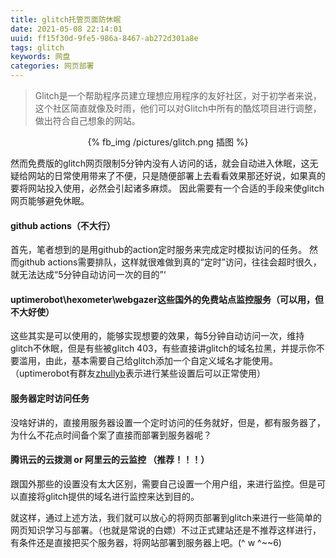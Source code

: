 ```yaml
---
title: glitch托管页面防休眠
date: 2021-05-08 22:14:01
uuid: ff15f30d-9fe5-986a-8467-ab272d301a8e
tags: glitch
keywords: 网盘
categories: 网页部署
---
```


> Glitch是一个帮助程序员建立理想应用程序的友好社区，对于初学者来说，这个社区简直就像及时雨，他们可以对Glitch中所有的酷炫项目进行调整，做出符合自己想象的网站。

<center>{% fb_img /pictures/glitch.png 插图 %}</center>

然而免费版的glitch网页限制5分钟内没有人访问的话，就会自动进入休眠，这无疑给网站的日常使用带来了不便，只是随便部署上去看看效果那还好说，如果真的要将网站投入使用，必然会引起诸多麻烦。
因此需要有一个合适的手段来使glitch网页能够避免休眠。

#### github actions（不大行）

首先，笔者想到的是用github的action定时服务来完成定时模拟访问的任务。
然而github actions需要排队，这样就很难做到真的“定时”访问，往往会超时很久，就无法达成“5分钟自动访问一次的目的”‘

#### uptimerobot\hexometer\webgazer这些国外的免费站点监控服务（可以用，但不大好使）

这些其实是可以使用的，能够实现想要的效果，每5分钟自动访问一次，维持glitch不休眠，但是有些被glitch 403，有些直接讲glitch的域名拉黑，并提示你不要滥用，由此，基本需要自己给glitch添加一个自定义域名才能使用。（uptimerobot有群友<a href="https://zhullyb.top">zhullyb</a>表示进行某些设置后可以正常使用）

#### 服务器定时访问任务

没啥好讲的，直接用服务器设置一个定时访问的任务就好，但是，都有服务器了，为什么不花点时间备个案了直接而部署到服务器呢？

#### 腾讯云的云拨测 or 阿里云的云监控 （推荐！！！）

跟国外那些的设置没有太大区别，需要自己设置一个用户组，来进行监控。但是可以直接将glitch提供的域名进行监控来达到目的。

就这样，通过上述方法，我们就可以放心的将网页部署到glitch来进行一些简单的网页知识学习与部署。（也就是常说的白嫖）不过正式建站还是不推荐这样进行，有条件还是直接把买个服务器，将网站部署到服务器上吧。(^ w ^~~6)
